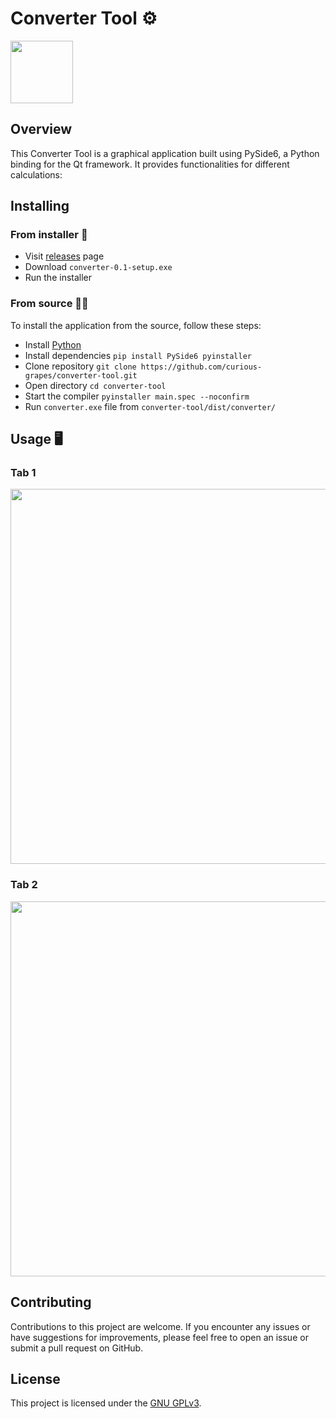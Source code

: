 
# Converter Tool ⚙

<img src="https://github.com/curious-grapes/testt3/blob/main/img/icon_t.png" width="100">

## Overview 
This Converter Tool is a graphical application built using PySide6, a Python binding for the Qt framework. It provides functionalities for different calculations:


## Installing
### From installer 💽
- Visit [releases](https://github.com/curious-grapes/converter-tool/releases/) page
- Download `converter-0.1-setup.exe`
- Run the installer

### From source 👩‍💻
To install the application from the source, follow these steps:

- Install [Python](https://www.python.org/downloads/)
- Install dependencies `pip install PySide6 pyinstaller`
- Clone repository `git clone https://github.com/curious-grapes/converter-tool.git`
- Open directory `cd converter-tool`
- Start the compiler `pyinstaller main.spec --noconfirm`
- Run `converter.exe` file from `converter-tool/dist/converter/`

## Usage 🖥

### Tab 1<br>
<img src="https://github.com/curious-grapes/testt3/blob/main/img/screenshot_1.png" width="600"><br>

### Tab 2<br>
<img src="https://github.com/curious-grapes/testt3/blob/main/img/screenshot_2.png" width="600"><br>


## Contributing
Contributions to this project are welcome. If you encounter any issues or have suggestions for improvements, please feel free to open an issue or submit a pull request on GitHub.

## License 
This project is licensed under the [GNU GPLv3](LICENSE).

